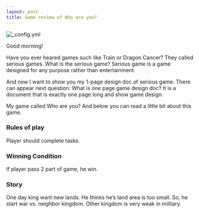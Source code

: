 ```yaml
---
layout: post
title: Game review of Who are you?
---
```

![_config.yml](http://cdn.playbuzz.com/cdn/2922b724-2c28-47d5-9e46-5e259ebde949/bed1a30e-fdf1-4b3d-9a09-cbcf4cdc82e1.jpg)

Good morning! 

Have you ever heared games such like Train or Dragon Cancer? They called serious games. What is the serious game? Serious game is a game designed for any purpose rather than entertainment.

And now I want to show you my 1-page design doc of serious game. There can appear next question: What is one page game design doc? 
It is a document that is exactly one page long and show game design.

My game called Who are you? And below you can read a little bit about this game.

### Rules of play

Player should complete tasks.

### Winning Condition

If player pass 2 part of game, he win.

### Story

One day king want new lands. He thinks he’s  land area is too small. So, he start war vs. neighbor kingdom. Other kingdom is very weak in military.
